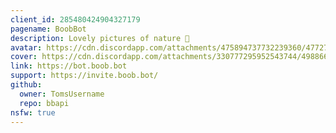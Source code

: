 ```yaml
---
client_id: 285480424904327179
pagename: BoobBot
description: Lovely pictures of nature 🍑
avatar: https://cdn.discordapp.com/attachments/475894737732239360/477279687731576834/BoobBotTM.png
cover: https://cdn.discordapp.com/attachments/330777295952543744/498866088294088715/featured_bb.png
link: https://bot.boob.bot
support: https://invite.boob.bot/
github:
  owner: TomsUsername
  repo: bbapi
nsfw: true
---
```


